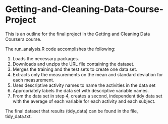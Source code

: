 # Getting-and-Cleaning-Data-Course-Project

This is an outline for the final project in the Getting and Cleaning Data Coursera course.

The run_analysis.R code accomplishes the following:

1. Loads the necessary packages.
2. Downloads and unzips the URL file containing the dataset.
3. Merges the training and the test sets to create one data set.
4. Extracts only the measurements on the mean and standard deviation for each measurement. 
5. Uses descriptive activity names to name the activities in the data set
6. Appropriately labels the data set with descriptive variable names. 
7. From the data set in step 4, creates a second, independent tidy data set with the average of each variable for each activity and each subject.

The final dataset that results (tidy_data) can be found in the file, tidy_data.txt.
